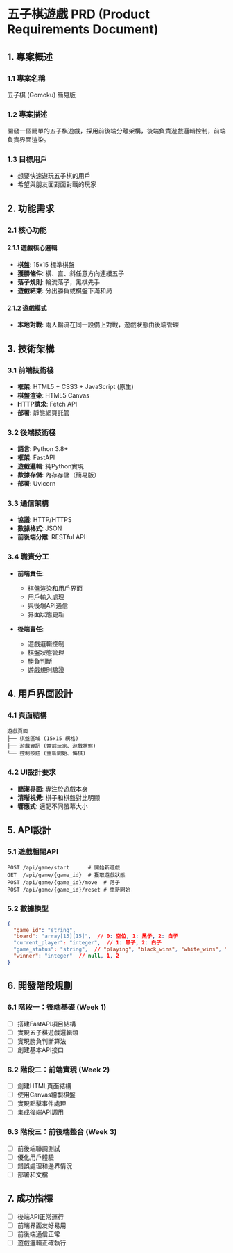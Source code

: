 # 五子棋遊戲 PRD (Product Requirements Document)

## 1. 專案概述

### 1.1 專案名稱
五子棋 (Gomoku) 簡易版

### 1.2 專案描述
開發一個簡單的五子棋遊戲，採用前後端分離架構，後端負責遊戲邏輯控制，前端負責界面渲染。

### 1.3 目標用戶
- 想要快速遊玩五子棋的用戶
- 希望與朋友面對面對戰的玩家

## 2. 功能需求

### 2.1 核心功能

#### 2.1.1 遊戲核心邏輯
- **棋盤**: 15x15 標準棋盤
- **獲勝條件**: 橫、直、斜任意方向連續五子
- **落子規則**: 輪流落子，黑棋先手
- **遊戲結束**: 分出勝負或棋盤下滿和局

#### 2.1.2 遊戲模式
- **本地對戰**: 兩人輪流在同一設備上對戰，遊戲狀態由後端管理

## 3. 技術架構

### 3.1 前端技術棧
- **框架**: HTML5 + CSS3 + JavaScript (原生)
- **棋盤渲染**: HTML5 Canvas
- **HTTP請求**: Fetch API
- **部署**: 靜態網頁託管

### 3.2 後端技術棧
- **語言**: Python 3.8+
- **框架**: FastAPI
- **遊戲邏輯**: 純Python實現
- **數據存儲**: 內存存儲（簡易版）
- **部署**: Uvicorn

### 3.3 通信架構
- **協議**: HTTP/HTTPS
- **數據格式**: JSON
- **前後端分離**: RESTful API

### 3.4 職責分工
- **前端責任**: 
  - 棋盤渲染和用戶界面
  - 用戶輸入處理
  - 與後端API通信
  - 界面狀態更新

- **後端責任**:
  - 遊戲邏輯控制
  - 棋盤狀態管理
  - 勝負判斷
  - 遊戲規則驗證

## 4. 用戶界面設計

### 4.1 頁面結構
```
遊戲頁面
├── 棋盤區域 (15x15 網格)
├── 遊戲資訊 (當前玩家、遊戲狀態)
└── 控制按鈕 (重新開始、悔棋)
```

### 4.2 UI設計要求
- **簡潔界面**: 專注於遊戲本身
- **清晰視覺**: 棋子和棋盤對比明顯
- **響應式**: 適配不同螢幕大小

## 5. API設計

### 5.1 遊戲相關API
```
POST /api/game/start      # 開始新遊戲
GET  /api/game/{game_id}  # 獲取遊戲狀態
POST /api/game/{game_id}/move  # 落子
POST /api/game/{game_id}/reset # 重新開始
```

### 5.2 數據模型
```json
{
  "game_id": "string",
  "board": "array[15][15]",  // 0: 空位, 1: 黑子, 2: 白子
  "current_player": "integer",  // 1: 黑子, 2: 白子
  "game_status": "string",  // "playing", "black_wins", "white_wins", "draw"
  "winner": "integer"  // null, 1, 2
}
```

## 6. 開發階段規劃

### 6.1 階段一：後端基礎 (Week 1)
- [ ] 搭建FastAPI項目結構
- [ ] 實現五子棋遊戲邏輯類
- [ ] 實現勝負判斷算法
- [ ] 創建基本API接口

### 6.2 階段二：前端實現 (Week 2)
- [ ] 創建HTML頁面結構
- [ ] 使用Canvas繪製棋盤
- [ ] 實現點擊事件處理
- [ ] 集成後端API調用

### 6.3 階段三：前後端整合 (Week 3)
- [ ] 前後端聯調測試
- [ ] 優化用戶體驗
- [ ] 錯誤處理和邊界情況
- [ ] 部署和文檔

## 7. 成功指標

- [ ] 後端API正常運行
- [ ] 前端界面友好易用
- [ ] 前後端通信正常
- [ ] 遊戲邏輯正確執行